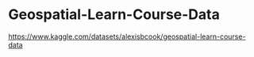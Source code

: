 # Geospatial-Learn-Course-Data
https://www.kaggle.com/datasets/alexisbcook/geospatial-learn-course-data
